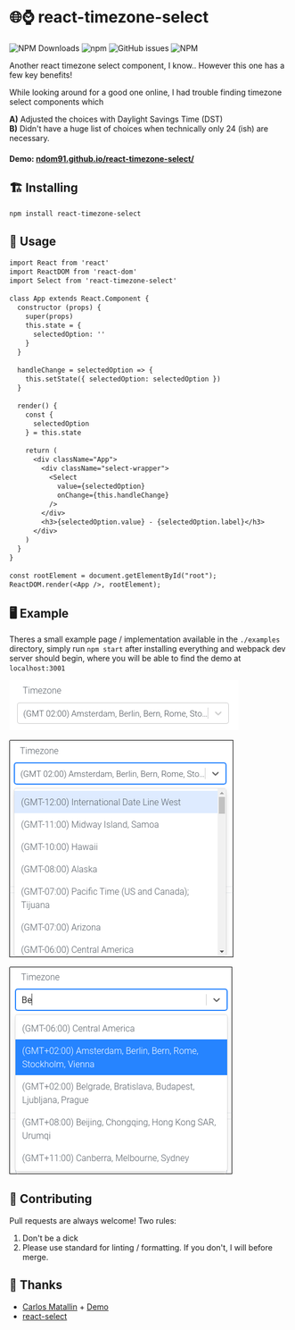 # 🌐⌚ react-timezone-select

![NPM Downloads](https://img.shields.io/npm/dm/react-timezone-select?style=flat-square)
![npm](https://img.shields.io/npm/v/react-timezone-select?style=flat-square)
![GitHub issues](https://img.shields.io/github/issues/ndom91/react-timezone-select?style=flat-square)
![NPM](https://img.shields.io/npm/l/react-timezone-select?style=flat-square)


Another react timezone select component, I know.. However this one has a few key benefits!

While looking around for a good one online, I had trouble finding timezone select components which   

**A)** Adjusted the choices with Daylight Savings Time (DST)    
**B)** Didn't have a huge list of choices when technically only 24 (ish) are necessary. 

#### Demo: [ndom91.github.io/react-timezone-select/](https://ndom91.github.io/react-timezone-select/)

## 🏗️ Installing

```
npm install react-timezone-select
```

## 🔭 Usage 
```
import React from 'react'
import ReactDOM from 'react-dom'
import Select from 'react-timezone-select'

class App extends React.Component {
  constructor (props) {
    super(props)
    this.state = {
      selectedOption: ''
    }
  }

  handleChange = selectedOption => {
    this.setState({ selectedOption: selectedOption })
  }

  render() {
    const {
      selectedOption
    } = this.state

    return (
      <div className="App">
        <div className="select-wrapper">
          <Select 
            value={selectedOption} 
            onChange={this.handleChange}
          />
        </div>
        <h3>{selectedOption.value} - {selectedOption.label}</h3>
      </div>
    )
  }
}

const rootElement = document.getElementById("root");
ReactDOM.render(<App />, rootElement);
```

## 🖥️ Example

Theres a small example page / implementation available in the `./examples` directory, simply run `npm start` after installing everything and webpack dev server should begin, where you will be able to find the demo at `localhost:3001`

![Screenshot 1](screenshots/1.png)

![Screenshot 2](screenshots/2.png)

![Screenshot 3](screenshots/3.png)


## 🚧 Contributing

Pull requests are always welcome! Two rules:

1. Don't be a dick
2. Please use standard for linting / formatting. If you don't, I will before merge.

## 🙏 Thanks

- [Carlos Matallin](https://github.com/matallo/) + [Demo](https://codepen.io/matallo/pen/WEjKqG?editors=1010)
- [react-select](https://react-select.com)

